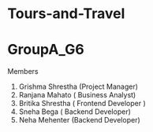# Tours-and-Travel
# GroupA_G6

Members
1. Grishma Shrestha (Project Manager)
2. Ranjana Mahato ( Business Analyst) 
3. Britika Shrestha ( Frontend Developer )
4. Sneha Bega ( Backend Developer)
5. Neha Mehenter (Backend Developer)
